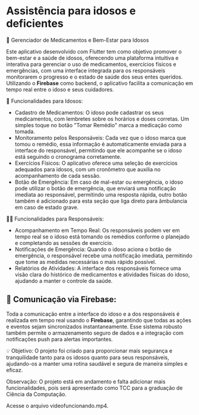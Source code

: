 # Assistência para idosos e deficientes


 🏥 Gerenciador de Medicamentos e Bem-Estar para Idosos

Este aplicativo desenvolvido com Flutter tem como objetivo promover o bem-estar e a saúde de idosos, oferecendo uma plataforma intuitiva e interativa para gerenciar o uso de medicamentos, exercícios físicos e emergências, com uma interface integrada para os responsáveis monitorarem o progresso e o estado de saúde dos seus entes queridos. Utilizando o **Firebase** como backend, o aplicativo facilita a comunicação em tempo real entre o idoso e seus cuidadores.

📱 Funcionalidades para Idosos:
- Cadastro de Medicamentos: O idoso pode cadastrar os seus medicamentos, com lembretes sobre os horários e doses corretas. Um simples toque no botão "Tomar Remédio" marca a medicação como tomada.
- Monitoramento pelos Responsáveis: Cada vez que o idoso marca que tomou o remédio, essa informação é automaticamente enviada para a interface do responsável, permitindo que ele acompanhe se o idoso está seguindo o cronograma corretamente.
- Exercícios Físicos: O aplicativo oferece uma seleção de exercícios adequados para idosos, com um cronômetro que auxilia no acompanhamento de cada sessão.
- Botão de Emergência: Em caso de mal-estar ou emergência, o idoso pode utilizar o botão de emergência, que enviará uma notificação imediata ao responsável, permitindo uma resposta rápida, outro botão
  também é adicionado para esta seção que liga direto para âmbulancia em caso de estado grave.

🧑‍⚕️ Funcionalidades para Responsáveis:
- Acompanhamento em Tempo Real: Os responsáveis podem ver em tempo real se o idoso está tomando os remédios conforme o planejado e completando as sessões de exercício.
- Notificações de Emergência: Quando o idoso aciona o botão de emergência, o responsável recebe uma notificação imediata, permitindo que tome as medidas necessárias o mais rápido possível.
- Relatórios de Atividades: A interface dos responsáveis fornece uma visão clara do histórico de medicamentos e atividades físicas do idoso, ajudando a manter o controle da saúde.

## 🔗 Comunicação via Firebase:
Toda a comunicação entre a interface do idoso e a dos responsáveis é realizada em tempo real usando o **Firebase**, garantindo que todas as ações e eventos sejam sincronizados instantaneamente. Esse sistema robusto também permite o armazenamento seguro de dados e a integração com notificações push para alertas importantes.

💡 Objetivo:
O projeto foi criado para proporcionar mais segurança e tranquilidade tanto para os idosos quanto para seus responsáveis, ajudando-os a manter uma rotina saudável e segura de maneira simples e eficaz.

Observação:
O projeto está em andamento e falta adicionar mais funcionalidades, pois será apresentado como TCC para a graduação de Ciência da Computação.

Acesse o arquivo videofuncionando.mp4.


